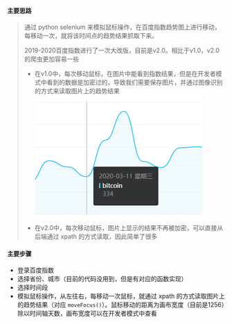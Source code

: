 #### 主要思路

> 通过 python selenium 来模拟鼠标操作，在百度指数趋势图上进行移动，每移动一次，就将该时间点的趋势结果抓取下来。
>
> 2019-2020百度指数进行了一次大改版，目前是v2.0。相比于v1.0，v2.0的爬虫更加容易一些
>
> * 在v1.0中，每次移动鼠标，在图片中能看到指数结果，但是在开发者模式中看到的数据是加密过的，导致我们需要保存图片，并通过图像识别的方式来读取图片上的趋势结果
      ![image](https://github.com/liuzf13/crawler/blob/master/images/baiduindex_example.jpg)
>
>   
>
> * 在v2.0中，每次移动鼠标，图片上显示的结果不再被加密，可以直接从后端通过 xpath 的方式读取，因此简单了很多



#### 主要步骤

* 登录百度指数
* 选择省份、城市（目前的代码没用到，但是有对应的函数实现）
* 选择时间段
* 模拟鼠标操作，从左往右，每移动一次鼠标，就通过 xpath 的方式读取图片上的趋势结果（对应 `moveFocus()`）。鼠标移动的距离为画布宽度（目前是1256）除以时间轴天数，画布宽度可以在开发者模式中查看
